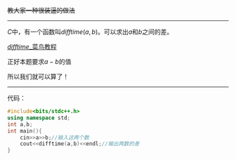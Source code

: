 ~~教大家一种很装逼的做法~~

------------
$C$中，有一个函数叫$difftime(a,b)$。可以求出$a$和$b$之间的差。

[$difftime$_菜鸟教程](https://www.runoob.com/cprogramming/c-function-difftime.html)

正好本题要求$a-b$的值

所以我们就可以算了！

------------
代码：
```cpp
#include<bits/stdc++.h>
using namespace std;
int a,b;
int main(){
    cin>>a>>b;//输入这两个数
    cout<<difftime(a,b)<<endl;//输出两数的差
}
```